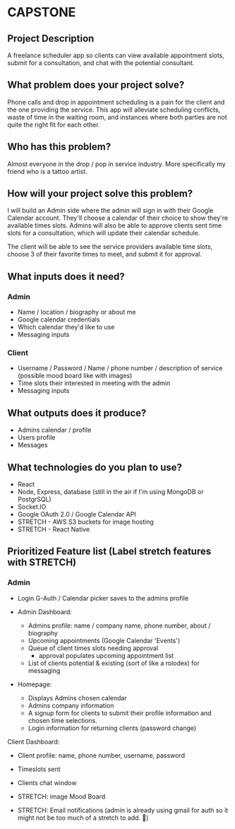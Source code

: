 # CAPSTONE

## Project Description
A freelance scheduler app so clients can view available appointment slots, submit for a consultation, and chat with the potential consultant.

## What problem does your project solve?
Phone calls and drop in appointment scheduling is a pain for the client and the one providing the service. This app will alleviate  scheduling conflicts, waste of time in the waiting room, and instances where both parties are not quite the right fit for each other.

## Who has this problem?
Almost everyone in the drop / pop in service industry. More specifically my friend who is a tattoo artist.

## How will your project solve this problem?
I will build an Admin side where the admin will sign in with their Google Calendar account. They'll choose a calendar of their choice to show they're available times slots. Admins will also be able to approve clients sent time slots for a consultation, which will update their calendar schedule.

The client will be able to see the service providers available time slots, choose 3 of their favorite times to meet, and submit it for approval.

## What inputs does it need?
### Admin
* Name / location / biography or about me
* Google calendar credentials
* Which calendar they'd like to use
* Messaging inputs

### Client
* Username / Password / Name / phone number / description of service (possible mood board like with images)
* Time slots their interested in meeting with the admin
* Messaging inputs

## What outputs does it produce?
* Admins calendar / profile
* Users profile
* Messages

## What technologies do you plan to use?
* React
* Node, Express, database (still in the air if I'm using MongoDB or PostgrSQL)
* Socket.IO
* Google OAuth 2.0 / Google Calendar API
* STRETCH - AWS S3 buckets for image hosting
* STRETCH - React Native

## Prioritized Feature list (Label stretch features with STRETCH)
### Admin
* Login G-Auth / Calendar picker saves to the admins profile
* Admin Dashboard:
  * Admins profile: name / company name, phone number, about / biography
  * Upcoming appointments (Google Calendar 'Events')
  * Queue of client times slots needing approval
    * approval populates upcoming appointment list
  * List of clients potential & existing (sort of like a rolodex) for messaging

* Homepage:
  * Displays Admins chosen calendar
  * Admins company information
  * A signup form for clients to submit their profile information and chosen time selections.
  * Login information for returning clients (password change)

Client Dashboard:
  * Client profile: name, phone number, username, password
  * Timeslots sent
  * Clients chat window
  * STRETCH: image Mood Board

* STRETCH: Email notifications (admin is already using gmail for auth so it might not be too much of a stretch to add. 🤔)
